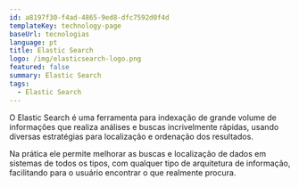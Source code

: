 ```yaml
---
id: a8197f30-f4ad-4865-9ed8-dfc7592d0f4d
templateKey: technology-page
baseUrl: tecnologias
language: pt
title: Elastic Search
logo: /img/elasticsearch-logo.png
featured: false
summary: Elastic Search
tags:
  - Elastic Search
---
```

O Elastic Search é uma ferramenta para indexação de grande volume de informações que realiza análises e buscas incrivelmente rápidas, usando diversas estratégias para localização e ordenação dos resultados.

Na prática ele permite melhorar as buscas e localização de dados em sistemas de todos os tipos, com qualquer tipo de arquitetura de informação, facilitando para o usuário encontrar o que realmente procura.

